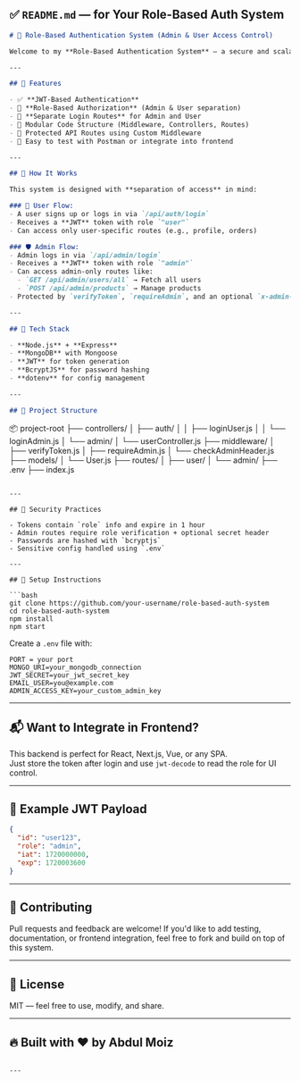 ## ✅ `README.md` — for Your Role-Based Auth System

```markdown
# 🔐 Role-Based Authentication System (Admin & User Access Control)

Welcome to my **Role-Based Authentication System** — a secure and scalable user management backend built with **Node.js**, **Express**, and **JWT**. This system is designed for projects where access control between **Admin** and **User** roles is a must.

---

## 🚀 Features

- ✅ **JWT-Based Authentication**
- 🔑 **Role-Based Authorization** (Admin & User separation)
- 🔄 **Separate Login Routes** for Admin and User
- 🧱 Modular Code Structure (Middleware, Controllers, Routes)
- 🔐 Protected API Routes using Custom Middleware
- 🧪 Easy to test with Postman or integrate into frontend

---

## 🧠 How It Works

This system is designed with **separation of access** in mind:

### 👤 User Flow:
- A user signs up or logs in via `/api/auth/login`
- Receives a **JWT** token with role `"user"`
- Can access only user-specific routes (e.g., profile, orders)

### 🛡️ Admin Flow:
- Admin logs in via `/api/admin/login`
- Receives a **JWT** token with role `"admin"`
- Can access admin-only routes like:
  - `GET /api/admin/users/all` → Fetch all users
  - `POST /api/admin/products` → Manage products
- Protected by `verifyToken`, `requireAdmin`, and an optional `x-admin-access-key` header

---

## 🧱 Tech Stack

- **Node.js** + **Express**
- **MongoDB** with Mongoose
- **JWT** for token generation
- **BcryptJS** for password hashing
- **dotenv** for config management

---

## 📁 Project Structure

```
📦 project-root
├── controllers/
│   ├── auth/
│   │   ├── loginUser.js
│   │   └── loginAdmin.js
│   └── admin/
│       └── userController.js
├── middleware/
│   ├── verifyToken.js
│   ├── requireAdmin.js
│   └── checkAdminHeader.js
├── models/
│   └── User.js
├── routes/
│   ├── user/
│   └── admin/
├── .env
├── index.js
```

---

## 🔐 Security Practices

- Tokens contain `role` info and expire in 1 hour
- Admin routes require role verification + optional secret header
- Passwords are hashed with `bcryptjs`
- Sensitive config handled using `.env`

---

## 📌 Setup Instructions

```bash
git clone https://github.com/your-username/role-based-auth-system
cd role-based-auth-system
npm install
npm start
```

Create a `.env` file with:

```
PORT = your port
MONGO_URI=your_mongodb_connection
JWT_SECRET=your_jwt_secret_key
EMAIL_USER=you@example.com
ADMIN_ACCESS_KEY=your_custom_admin_key
```

---

## 📬 Want to Integrate in Frontend?

This backend is perfect for React, Next.js, Vue, or any SPA.  
Just store the token after login and use `jwt-decode` to read the role for UI control.

---

## 💬 Example JWT Payload

```json
{
  "id": "user123",
  "role": "admin",
  "iat": 1720000000,
  "exp": 1720003600
}
```

---

## 🤝 Contributing

Pull requests and feedback are welcome! If you'd like to add testing, documentation, or frontend integration, feel free to fork and build on top of this system.

---

## 📃 License

MIT — feel free to use, modify, and share.

---

## 🔥 Built with ❤️ by Abdul Moiz
```

---
